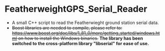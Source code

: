 # FeatherweightGPS_Serial_Reader
- A small C++ script to read the Featherwieght ground station serial data.
- ~~Boost libraries are needed to compile, please refer to:
https://www.boost.org/doc/libs/1_81_0/more/getting_started/windows.html on how to install the Windows binaries.~~ **The library has been switched to the cross-platform library "libserial" for ease of use.**
